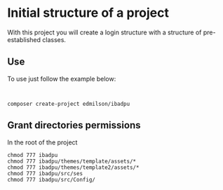 # Initial structure of a project

 With this project you will create a login structure with a structure of pre-established classes.

 ## Use

 To use just follow the example below:
```php

```
```shell

composer create-project edmilson/ibadpu

```

## Grant directories permissions

In the root of the project

```shell
chmod 777 ibadpu
chmod 777 ibadpu/themes/template/assets/*
chmod 777 ibadpu/themes/template2/assets/*
chmod 777 ibadpu/src/ses
chmod 777 ibadpu/src/Config/
```
